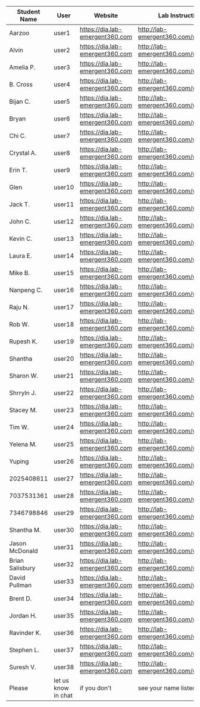 Student Name | User | Website | Lab Instructions
------------ | ---------------| ---------- | -------------
Aarzoo | user1 | https://dia.lab-emergent360.com | http://lab-emergent360.com/workshops/
Alvin| user2 | https://dia.lab-emergent360.com | http://lab-emergent360.com/workshops/
Amelia P. | user3 | https://dia.lab-emergent360.com | http://lab-emergent360.com/workshops/
B. Cross  | user4 | https://dia.lab-emergent360.com | http://lab-emergent360.com/workshops/
Bijan C. | user5 | https://dia.lab-emergent360.com | http://lab-emergent360.com/workshops/
Bryan | user6 | https://dia.lab-emergent360.com | http://lab-emergent360.com/workshops/
Chi C. | user7 | https://dia.lab-emergent360.com | http://lab-emergent360.com/workshops/
Crystal A. | user8 | https://dia.lab-emergent360.com | http://lab-emergent360.com/workshops/
Erin T. | user9 | https://dia.lab-emergent360.com | http://lab-emergent360.com/workshops/
Glen | user10 | https://dia.lab-emergent360.com | http://lab-emergent360.com/workshops/
Jack T. | user11 | https://dia.lab-emergent360.com | http://lab-emergent360.com/workshops/
John C. | user12 | https://dia.lab-emergent360.com | http://lab-emergent360.com/workshops/
Kevin C. | user13 | https://dia.lab-emergent360.com | http://lab-emergent360.com/workshops/
Laura E. | user14 | https://dia.lab-emergent360.com | http://lab-emergent360.com/workshops/
Mike B. | user15 | https://dia.lab-emergent360.com | http://lab-emergent360.com/workshops/
Nanpeng C. | user16 | https://dia.lab-emergent360.com | http://lab-emergent360.com/workshops/
Raju N. | user17 | https://dia.lab-emergent360.com | http://lab-emergent360.com/workshops/
Rob W. | user18 | https://dia.lab-emergent360.com | http://lab-emergent360.com/workshops/
Rupesh K. | user19 | https://dia.lab-emergent360.com | http://lab-emergent360.com/workshops/
Shantha | user20 | https://dia.lab-emergent360.com | http://lab-emergent360.com/workshops/
Sharon W. | user21 | https://dia.lab-emergent360.com | http://lab-emergent360.com/workshops/
Shrryln J. | user22 | https://dia.lab-emergent360.com | http://lab-emergent360.com/workshops/
Stacey M. | user23 | https://dia.lab-emergent360.com | http://lab-emergent360.com/workshops/
Tim W.  | user24 | https://dia.lab-emergent360.com | http://lab-emergent360.com/workshops/
Yelena M. | user25 | https://dia.lab-emergent360.com | http://lab-emergent360.com/workshops/
Yuping | user26 | https://dia.lab-emergent360.com | http://lab-emergent360.com/workshops/
2025408611 | user27 | https://dia.lab-emergent360.com | http://lab-emergent360.com/workshops/
7037531361 | user28 | https://dia.lab-emergent360.com | http://lab-emergent360.com/workshops/
7346798846 | user29 | https://dia.lab-emergent360.com | http://lab-emergent360.com/workshops/
Shantha M. | user30 | https://dia.lab-emergent360.com | http://lab-emergent360.com/workshops/
Jason McDonald | user31 | https://dia.lab-emergent360.com | http://lab-emergent360.com/workshops/
Brian Salisbury | user32 | https://dia.lab-emergent360.com | http://lab-emergent360.com/workshops/
David Pullman | user33 | https://dia.lab-emergent360.com | http://lab-emergent360.com/workshops/
Brent D. | user34 | https://dia.lab-emergent360.com | http://lab-emergent360.com/workshops/
Jordan H. | user35 | https://dia.lab-emergent360.com | http://lab-emergent360.com/workshops/
Ravinder K. | user36 | https://dia.lab-emergent360.com | http://lab-emergent360.com/workshops/
Stephen L. | user37 | https://dia.lab-emergent360.com | http://lab-emergent360.com/workshops/
Suresh V. | user38 | https://dia.lab-emergent360.com | http://lab-emergent360.com/workshops/
Please | let us know in chat | if you don't | see your name listed here



